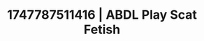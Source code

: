 ---
categories:
- Soft lighting seduction
- Erotic AI content
- Demure
- Lip gloss fantasy
- Shadow kink
image: /assets/images/1747787511416.jpg
layout: post
seo:
  description: Featured content with sensual ABDL Play, Scat Fetish. HD images available.
  keywords: ABDL Play, Scat Fetish
  og_image: /assets/images/1747787511416.jpg
  schema_type: VisualArtwork
tags:
- '#1747787511416'
- ABDL Play
- Scat Fetish
title: 1747787511416 | ABDL Play Scat Fetish
---